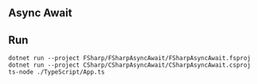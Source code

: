 ## Async Await

## Run

```
dotnet run --project FSharp/FSharpAsyncAwait/FSharpAsyncAwait.fsproj
dotnet run --project CSharp/CSharpAsyncAwait/CSharpAsyncAwait.csproj
ts-node ./TypeScript/App.ts
```